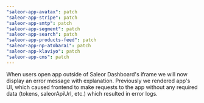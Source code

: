 ```yaml
---
"saleor-app-avatax": patch
"saleor-app-stripe": patch
"saleor-app-smtp": patch
"saleor-app-segment": patch
"saleor-app-search": patch
"saleor-app-products-feed": patch
"saleor-app-np-atobarai": patch
"saleor-app-klaviyo": patch
"saleor-app-cms": patch
---
```


When users open app outside of Saleor Dashboard's iframe we will now display an error message with explanation. Previously we rendered app's UI, which caused frontend to make requests to the app without any required data (tokens, saleorApiUrl, etc.) which resulted in error logs.
